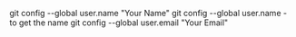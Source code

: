 git config --global user.name "Your Name"
git config --global user.name - to get the name
git config --global user.email "Your Email"

